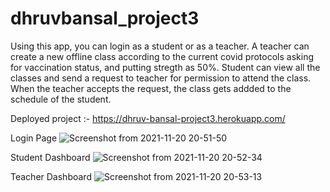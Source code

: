 # dhruvbansal_project3

Using this app, you can login as a student or as a teacher. A teacher can create a new offline class according to the current covid protocols asking for vaccination status, and putting stregth as 50%. Student can view all the classes and send a request to teacher for permission to attend the class. When the teacher accepts the request, the class gets addded to the schedule of the student.

Deployed project :- https://dhruv-bansal-project3.herokuapp.com/

Login Page
![Screenshot from 2021-11-20 20-51-50](https://user-images.githubusercontent.com/43857178/142731923-c29a2a90-5f02-4472-a23c-a2f48bf2f192.png)


Student Dashboard
![Screenshot from 2021-11-20 20-52-34](https://user-images.githubusercontent.com/43857178/142731925-01777d10-4e79-4fc5-9bc3-1669201d2d7a.png)


Teacher Dashboard
![Screenshot from 2021-11-20 20-53-13](https://user-images.githubusercontent.com/43857178/142731927-4ccdfeb9-ad16-4dcf-99a6-91a01434406e.png)

